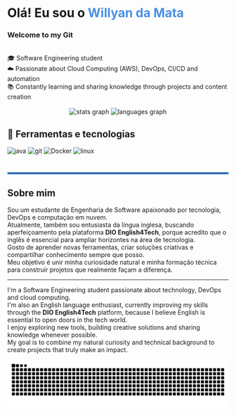 <div align="left">
  <h1>Olá! Eu sou o <span style="color:#4A90E2;">Willyan da Mata</span></h1>
  <h3><p>Welcome to my Git</p></h3><br>
  🎓 Software Engineering student<br>
  ☁️ Passionate about Cloud Computing (AWS), DevOps, CI/CD and automation<br>
  📚 Constantly learning and sharing knowledge through projects and content creation<br>
</div>
<br>
<div align="center"> 
  <img src="https://github-readme-stats.vercel.app/api?username=WillyanMata&hide_title=false&hide_rank=false&show_icons=true&include_all_commits=true&count_private=false&custom_title=Willyan%20da%20Mata%20's%20GitHub%20Stats%20(2025)&disable_animations=false&theme=vue-dark&locale=en&hide_border=false&order=1" height="150" alt="stats graph"  />
  <img src="https://github-readme-stats.vercel.app/api/top-langs?username=WillyanMata&locale=en&hide_title=false&layout=compact&card_width=220&langs_count=5&theme=vue-dark&hide_border=false&order=2" height="150" alt="languages graph"  />
</div>

## 🚀 Ferramentas e tecnologias
<div align="center">
 <p align="left">
  <img src="https://cdn.jsdelivr.net/gh/devicons/devicon/icons/java/java-original.svg" height="40" alt="java" />
  <img src="https://cdn.jsdelivr.net/gh/devicons/devicon/icons/git/git-original.svg" height="40" alt="git" />
  <img src="https://cdn.jsdelivr.net/gh/devicons/devicon/icons/docker/docker-original.svg" height="40" alt="Docker"/>
  <img src="https://cdn.jsdelivr.net/gh/devicons/devicon/icons/linux/linux-original.svg" height="40" alt="linux" />
</p>
</div>


<hr style="border: 2px solid #4A90E2; margin-top: 40px; margin-bottom: 20px;">

## Sobre mim

Sou um estudante de Engenharia de Software apaixonado por tecnologia, DevOps e computação em nuvem.  
Atualmente, também sou entusiasta da língua inglesa, buscando aperfeiçoamento pela plataforma **DIO English4Tech**, porque acredito que o inglês é essencial para ampliar horizontes na área de tecnologia.  
Gosto de aprender novas ferramentas, criar soluções criativas e compartilhar conhecimento sempre que posso.  
Meu objetivo é unir minha curiosidade natural e minha formação técnica para construir projetos que realmente façam a diferença.

---

I'm a Software Engineering student passionate about technology, DevOps and cloud computing.  
I'm also an English language enthusiast, currently improving my skills through the **DIO English4Tech** platform, because I believe English is essential to open doors in the tech world.  
I enjoy exploring new tools, building creative solutions and sharing knowledge whenever possible.  
My goal is to combine my natural curiosity and technical background to create projects that truly make an impact.


<img src="https://raw.githubusercontent.com/WillyanMata/WillyanMata/output/snake.svg" alt="Snake animation" />
